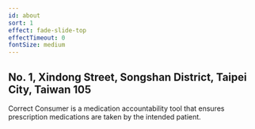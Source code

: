```yaml
---
id: about
sort: 1
effect: fade-slide-top
effectTimeout: 0
fontSize: medium
---
```

## No. 1, Xindong Street, Songshan District, Taipei City, Taiwan 105

Correct Consumer is a medication accountability tool that ensures prescription medications are taken by the intended patient.
